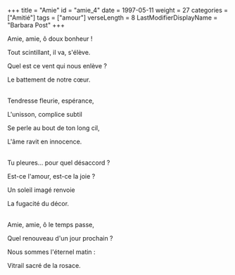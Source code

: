 +++
title = "Amie"
id = "amie_4"
date = 1997-05-11
weight = 27
categories = ["Amitié"]
tags = ["amour"]
verseLength = 8
LastModifierDisplayName = "Barbara Post"
+++

Amie, amie, ô doux bonheur !

Tout scintillant, il va, s'élève.

Quel est ce vent qui nous enlève ?

Le battement de notre cœur.

 \
Tendresse fleurie, espérance,

L'unisson, complice subtil

Se perle au bout de ton long cil,

L'âme ravit en innocence.

 \
Tu pleures... pour quel désaccord ?

Est-ce l'amour, est-ce la joie ?

Un soleil imagé renvoie

La fugacité du décor.

 \
Amie, amie, ô le temps passe,

Quel renouveau d'un jour prochain ?

Nous sommes l'éternel matin :

Vitrail sacré de la rosace.
